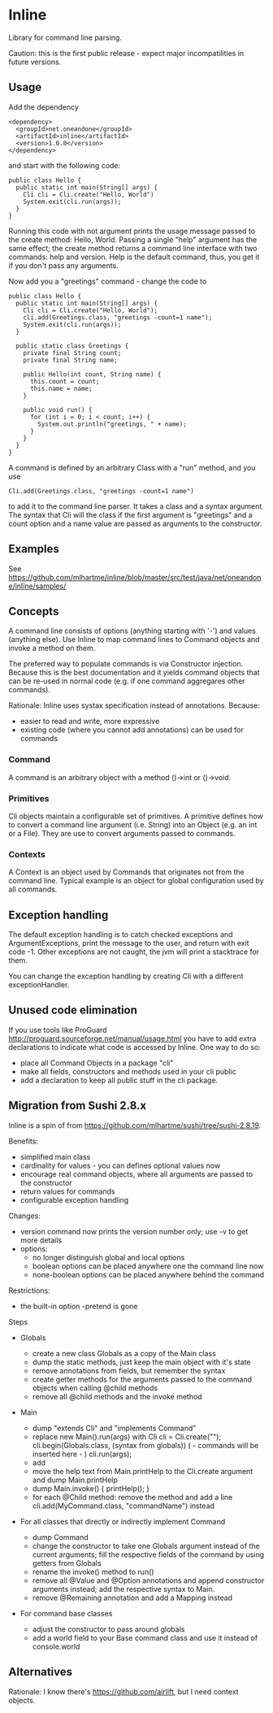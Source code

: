 # Inline

Library for command line parsing.

Caution: this is the first public release - expect major incompatilities in future versions.

## Usage

Add the dependency 

    <dependency>
      <groupId>net.oneandone</groupId>
      <artifactId>inline</artifactId>
      <version>1.0.0</version>
    </dependency>

and start with the following code:

    public class Hello {
      public static int main(String[] args) {
        Cli cli = Cli.create("Hello, World")
        System.exit(cli.run(args));
      }
    }

Running this code with not argument prints the usage message passed to the create method: Hello, World.
Passing a single "help" argument has the same effect; the create method returns a command line interface
with two commands: help and version. Help is the default command, thus, you get it if you don't pass any
arguments.

Now add you a "greetings" command - change the code to

    public class Hello {
      public static int main(String[] args) {
        Cli cli = Cli.create("Hello, World");
        cli.add(Greetings.class, "greetings -count=1 name");
        System.exit(cli.run(args));
      }

      public static class Greetings {
        private final String count;
        private final String name;

        public Hello(int count, String name) {
          this.count = count;
          this.name = name;
        }

        public void run() {
          for (int i = 0; i < count; i++) {
            System.out.println("greetings, " + name);
          }
        }
      }
    }

A command is defined by an arbitrary Class with a "run" method, and you use

    Cli.add(Greetings.class, "greetings -count=1 name")

to add it to the command line parser. It takes a class and a syntax argument. The syntax that Cli will
the class if the first argument is "greetings" and a count option and a name value are passed as arguments
to the constructor.



## Examples

See https://github.com/mlhartme/inline/blob/master/src/test/java/net/oneandone/inline/samples/


## Concepts

A command line consists of options (anything starting with '-') and values (anything else).
Use Inline to map command lines to Command objects and invoke a method on them.

The preferred way to populate commands is via Constructor injection. Because this is the best documentation and it
yields command objects that can be re-used in normal code (e.g. if one command aggregares other commands).

Rationale: Inline uses systax specification instead of annotations. Because:
* easier to read and write, more expressive
* existing code (where you cannot add annotations) can be used for commands

### Command

A command is an arbitrary object with a method ()->int or ()->void.

### Primitives

Cli objects maintain a configurable set of primitives. A primitive defines how to convert a command line argument (i.e. String) 
into an Object (e.g. an int or a File). They are use to convert arguments passed to commands.

### Contexts

A Context is an object used by Commands that originates not from the command line. 
Typical example is an object for global configuration used by all commands.

## Exception handling

The default exception handling is to catch checked exceptions and ArgumentExceptions, print the message
to the user, and return with exit code -1. Other exceptions are not caught, the jvm will print a stacktrace 
for them.

You can change the exception handling by creating Cli with a different exceptionHandler.

## Unused code elimination

If you use tools like ProGuard http://proguard.sourceforge.net/manual/usage.html you have to add extra declarations
to indicate what code is accessed by Inline. One way to do so:
* place all Command Objects in a package "cli"
* make all fields, constructors and methods used in your cli public
* add a declaration to keep all public stuff in the cli package.

## Migration from Sushi 2.8.x

Inline is a spin of from https://github.com/mlhartme/sushi/tree/sushi-2.8.19. 

Benefits:
* simplified main class
* cardinality for values - you can defines optional values now
* encourage real command objects, where all arguments are passed to the constructor
* return values for commands
* configurable exception handling

Changes:
* version command now prints the version number only; use -v to get more details
* options:
  * no longer distinguish global and local options
  * boolean options can be placed anywhere one the command line now
  * none-boolean options can be placed anywhere behind the command

Restrictions:
* the built-in option -pretend is gone

Steps

* Globals
  * create a new class Globals as a copy of the Main class
  * dump the static methods, just keep the main object with it's state
  * remove annotations from fields, but remember the syntax
  * create getter methods for the arguments passed to the command 
    objects when calling @child methods
  * remove all @child methods and the invoke method

* Main
	* dump "extends Cli" and "implements Command"
	* replace new Main().run(args) with
	    Cli cli = Cli.create(""); 
	    cli.begin(Globals.class, (syntax from globals))
        ( - commands will be inserted here - )
	    cli.run(args);
	* add
  * move the help text from Main.printHelp to the Cli.create argument and dump Main.printHelp
  * dump Main.invoke() { printHelp(); }
  * for each @Child method: remove the method and add a line cli.add(MyCommand.class, "commandName") instead

* For all classes that directly or indirectly implement Command
  * dump Command
  * change the constructor to take one Globals argument instead of the current arguments; 
    fill the respective fields of the command by using getters from Globals
  * rename the invoke() method to run()
  * remove all @Value and @Option annotations and append constructor arguments instead; 
    add the respective syntax to Main. 
  * remove @Remaining annotation and add a Mapping instead

* For command base classes
  * adjust the constructor to pass around globals
  * add a world field to your Base command class and use it instead of console.world


## Alternatives

Rationale: I know there's https://github.com/airlift, but I need context objects. 

